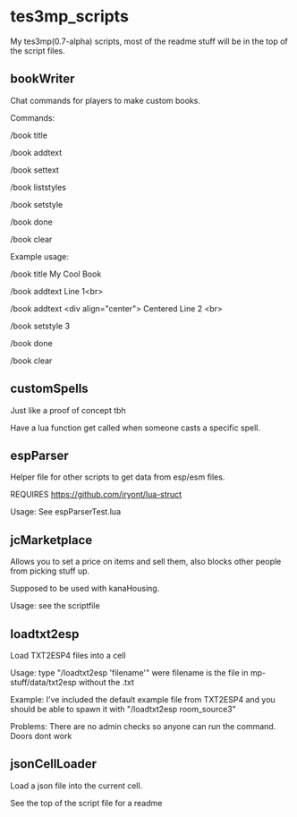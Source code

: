 # tes3mp_scripts

My tes3mp(0.7-alpha) scripts, most of the readme stuff will be in the top of the script files.

## bookWriter
Chat commands for players to make custom books.

Commands:

/book title

/book addtext

/book settext

/book liststyles

/book setstyle

/book done

/book clear



Example usage:

/book title My Cool Book

/book addtext Line 1\<br>

/book addtext \<div align="center"> Centered Line 2 \<br>

/book setstyle 3

/book done

/book clear

## customSpells
Just like a proof of concept tbh

Have a lua function get called when someone casts a specific spell.

## espParser
Helper file for other scripts to get data from esp/esm files.

REQUIRES https://github.com/iryont/lua-struct

Usage: See espParserTest.lua

## jcMarketplace
Allows you to set a price on items and sell them, also blocks other people from picking stuff up.

Supposed to be used with kanaHousing.

Usage: see the scriptfile


## loadtxt2esp
Load TXT2ESP4 files into a cell

Usage: type "/loadtxt2esp 'filename'" were filename is the file in mp-stuff/data/txt2esp without the .txt

Example: I've included the default example file from TXT2ESP4 and you should be able to spawn it with "/loadtxt2esp room_source3"

Problems: There are no admin checks so anyone can run the command. Doors dont work


## jsonCellLoader
Load a json file into the current cell.

See the top of the script file for a readme
